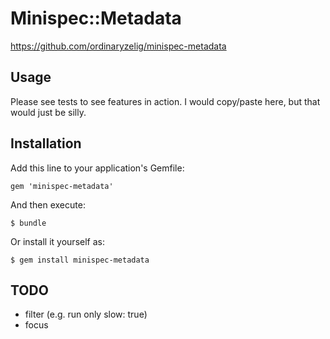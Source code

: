 Minispec::Metadata
==================

https://github.com/ordinaryzelig/minispec-metadata

## Usage

Please see tests to see features in action. I would copy/paste here, but that would just be silly.

## Installation

Add this line to your application's Gemfile:

    gem 'minispec-metadata'

And then execute:

    $ bundle

Or install it yourself as:

    $ gem install minispec-metadata
    
## TODO

* filter (e.g. run only slow: true)
* focus